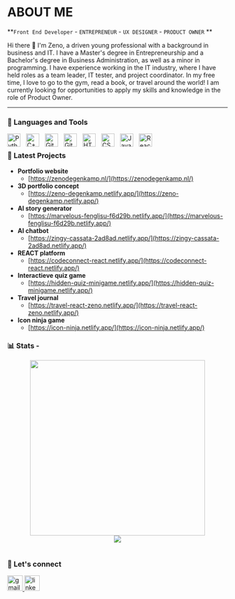 

# ABOUT ME 

**`Front End Developer` - `ENTREPRENEUR` - `UX DESIGNER` - `PRODUCT OWNER` **

Hi there 👋 I'm Zeno, a driven young professional with a background in business and IT. I have a Master's degree in Entrepreneurship and a Bachelor's degree in Business Administration, as well as a minor in programming. I have experience working in the IT industry, where I have held roles as a team leader, IT tester, and project coordinator. In my free time, I love to go to the gym, read a book, or travel around the world! I am currently looking for opportunities to apply my skills and knowledge in the role of Product Owner. 


---

### 🧰 Languages and Tools

<img align="left" alt="Python" width="30px" style="padding-right:10px;" src="https://cdn.jsdelivr.net/gh/devicons/devicon/icons/python/python-plain.svg" />
<img align="left" alt="C++" width="30px" style="padding-right:10px;" src="https://cdn.jsdelivr.net/gh/devicons/devicon/icons/cplusplus/cplusplus-line.svg" />
<img align="left" alt="Git" width="30px" style="padding-right:10px;" src="https://cdn.jsdelivr.net/gh/devicons/devicon/icons/git/git-original.svg" />
<img align="left" alt="GitHub" width="30px" style="padding-right:10px;" src="https://cdn.jsdelivr.net/gh/devicons/devicon/icons/github/github-original.svg" />
<img align="left" alt="HTML" width="30px" style="padding-right:10px;" src="https://cdn.jsdelivr.net/gh/devicons/devicon/icons/html5/html5-plain.svg" />
<img align="left" alt="CSS" width="30px" style="padding-right:10px;" src="https://cdn.jsdelivr.net/gh/devicons/devicon/icons/css3/css3-plain.svg" />
<img align="left" alt="JavaScript" width="30px" style="padding-right:10px;" src="https://cdn.jsdelivr.net/gh/devicons/devicon/icons/javascript/javascript-plain.svg" />
<img align="left" alt="React" width="30px" style="padding-right:10px;" src="https://cdn.jsdelivr.net/gh/devicons/devicon/icons/react/react-original.svg" />
<br />


### 🔨 Latest Projects
* **Portfolio website**
    * [https://zenodegenkamp.nl/](https://zenodegenkamp.nl/)
* **3D portfolio concept**
    * [https://zeno-degenkamp.netlify.app/](https://zeno-degenkamp.netlify.app/)
* **AI story generator**
    * [https://marvelous-fenglisu-f6d29b.netlify.app/](https://marvelous-fenglisu-f6d29b.netlify.app/)
* **AI chatbot**
    * [https://zingy-cassata-2ad8ad.netlify.app/](https://zingy-cassata-2ad8ad.netlify.app/)
* **REACT platform**
    * [https://codeconnect-react.netlify.app/](https://codeconnect-react.netlify.app/)
* **Interactieve quiz game**
    * [https://hidden-quiz-minigame.netlify.app/](https://hidden-quiz-minigame.netlify.app/)
* **Travel journal**
    * [https://travel-react-zeno.netlify.app/](https://travel-react-zeno.netlify.app/)
* **Icon ninja game**
    * [https://icon-ninja.netlify.app/](https://icon-ninja.netlify.app/)


### 📊 Stats - 
<div style="text-align: center">
  <img src="https://github-readme-stats.vercel.app/api?username=zenodegenkamp&count_private=true&show_icons=true&theme=prussian" width="400">
<br />
  <img src="https://github-readme-stats.vercel.app/api/top-langs/?username=zenodegenkamp&hide=php&title_color=ffffff&text_color=c9cacc&icon_color=4AB197&bg_color=1A2B34" />
</div>

# 

### 🦜 Let's connect

  <a href="mailto:`zenodegenkamp@hotmail.com" target="_blank">
    <img src="https://img.shields.io/static/v1?message=Email&logo=gmail&label=&color=D14836&logoColor=white&labelColor=&style=for-the-badge" height="35" alt="gmail logo"  />
  </a>
  <a href="https://nl.linkedin.com/in/zeno-degenkamp" target="_blank">
    <img src="https://img.shields.io/static/v1?message=LinkedIn&logo=linkedin&label=&color=0077B5&logoColor=white&labelColor=&style=for-the-badge" height="35" alt="linkedin logo"  />
  </a>


<!--
**zenodegenkamp/zenodegenkamp** is a ✨ _special_ ✨ repository because its `README.md` (this file) appears on your GitHub profile.

Here are some ideas to get you started:

- 🔭 I’m currently working on ...
- 🌱 I’m currently learning ...
- 👯 I’m looking to collaborate on ...
- 🤔 I’m looking for help with ...
- 💬 Ask me about ...
- 📫 How to reach me: ...
- 😄 Pronouns: ...
- ⚡ Fun fact: ...
-->
